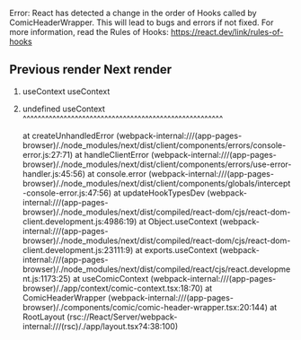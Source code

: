 Error: React has detected a change in the order of Hooks called by ComicHeaderWrapper. This will lead to bugs and errors if not fixed. For more information, read the Rules of Hooks: https://react.dev/link/rules-of-hooks

   Previous render            Next render
   ------------------------------------------------------
1. useContext                 useContext
2. undefined                  useContext
   ^^^^^^^^^^^^^^^^^^^^^^^^^^^^^^^^^^^^^^^^^^^^^^^^^^^^^^

    at createUnhandledError (webpack-internal:///(app-pages-browser)/./node_modules/next/dist/client/components/errors/console-error.js:27:71)
    at handleClientError (webpack-internal:///(app-pages-browser)/./node_modules/next/dist/client/components/errors/use-error-handler.js:45:56)
    at console.error (webpack-internal:///(app-pages-browser)/./node_modules/next/dist/client/components/globals/intercept-console-error.js:47:56)
    at updateHookTypesDev (webpack-internal:///(app-pages-browser)/./node_modules/next/dist/compiled/react-dom/cjs/react-dom-client.development.js:4986:19)
    at Object.useContext (webpack-internal:///(app-pages-browser)/./node_modules/next/dist/compiled/react-dom/cjs/react-dom-client.development.js:23111:9)
    at exports.useContext (webpack-internal:///(app-pages-browser)/./node_modules/next/dist/compiled/react/cjs/react.development.js:1173:25)
    at useComicContext (webpack-internal:///(app-pages-browser)/./app/context/comic-context.tsx:18:70)
    at ComicHeaderWrapper (webpack-internal:///(app-pages-browser)/./components/comic/comic-header-wrapper.tsx:20:144)
    at RootLayout (rsc://React/Server/webpack-internal:///(rsc)/./app/layout.tsx?4:38:100)
